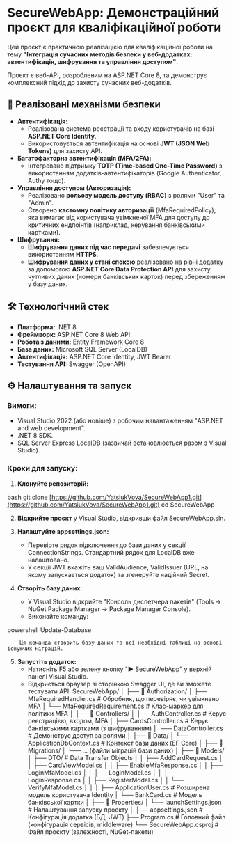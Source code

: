 # SecureWebApp: Демонстраційний проєкт для кваліфікаційної роботи

Цей проєкт є практичною реалізацією для кваліфікаційної роботи на тему **"Інтеграція сучасних методів безпеки у веб-додатках: автентифікація, шифрування та управління доступом"**.

Проєкт є веб-API, розробленим на ASP.NET Core 8, та демонструє комплексний підхід до захисту сучасних веб-додатків.

## 🚀 Реалізовані механізми безпеки

-   **Автентифікація:**
    -   Реалізована система реєстрації та входу користувачів на базі **ASP.NET Core Identity**.
    -   Використовується автентифікація на основі **JWT (JSON Web Tokens)** для захисту API.
-   **Багатофакторна автентифікація (MFA/2FA):**
    -   Інтегровано підтримку **TOTP (Time-based One-Time Password)** з використанням додатків-автентифікаторів (Google Authenticator, Authy тощо).
-   **Управління доступом (Авторизація):**
    -   Реалізовано **рольову модель доступу (RBAC)** з ролями "User" та "Admin".
    -   Створено **кастомну політику авторизації** (MfaRequiredPolicy), яка вимагає від користувача увімкненої MFA для доступу до критичних ендпоінтів (наприклад, керування банківськими картками).
-   **Шифрування:**
    -   **Шифрування даних під час передачі** забезпечується використанням **HTTPS**.
    -   **Шифрування даних у стані спокою** реалізовано на рівні додатку за допомогою **ASP.NET Core Data Protection API** для захисту чутливих даних (номери банківських карток) перед збереженням у базу даних.

## 🛠️ Технологічний стек

-   **Платформа:** .NET 8
-   **Фреймворк:** ASP.NET Core 8 Web API
-   **Робота з даними:** Entity Framework Core 8
-   **База даних:** Microsoft SQL Server (LocalDB)
-   **Автентифікація:** ASP.NET Core Identity, JWT Bearer
-   **Тестування API:** Swagger (OpenAPI)

## ⚙️ Налаштування та запуск

### Вимоги:

-   Visual Studio 2022 (або новіше) з робочим навантаженням "ASP.NET and web development".
-   .NET 8 SDK.
-   SQL Server Express LocalDB (зазвичай встановлюється разом з Visual Studio).

### Кроки для запуску:

1.  **Клонуйте репозиторій:**
    
bash
    git clone [https://github.com/YatsiukVova/SecureWebApp1.git](https://github.com/YatsiukVova/SecureWebApp1.git)
    cd SecureWebApp

2.  **Відкрийте проєкт** у Visual Studio, відкривши файл SecureWebApp.sln.

3.  **Налаштуйте appsettings.json:**
    -   Перевірте рядок підключення до бази даних у секції ConnectionStrings. Стандартний рядок для LocalDB вже налаштовано.
    -   У секції JWT вкажіть ваш ValidAudience, ValidIssuer (URL, на якому запускається додаток) та згенеруйте надійний Secret.

4.  **Створіть базу даних:**
    -   У Visual Studio відкрийте "Консоль диспетчера пакетів" (Tools -> NuGet Package Manager -> Package Manager Console).
    -   Виконайте команду:
        
powershell
        Update-Database

    -   Ця команда створить базу даних та всі необхідні таблиці на основі існуючих міграцій.

5.  **Запустіть додаток:**
    -   Натисніть F5 або зелену кнопку "▶ SecureWebApp" у верхній панелі Visual Studio.
    -   Відкриється браузер зі сторінкою Swagger UI, де ви зможете тестувати API.
SecureWebApp/
│
├── 📂 Authorization/
│   ├── MfaRequiredHandler.cs      # Обробник, що перевіряє, чи увімкнено MFA
│   └── MfaRequiredRequirement.cs  # Клас-маркер для політики MFA
│
├── 📂 Controllers/
│   ├── AuthController.cs          # Керує реєстрацією, входом, MFA
│   ├── CardsController.cs         # Керує банківськими картками (з шифруванням)
│   └── DataController.cs          # Демонструє доступ за ролями
│
├── 📂 Data/
│   └── ApplicationDbContext.cs    # Контекст бази даних (EF Core)
│
├── 📂 Migrations/
│   └── ... (файли міграцій бази даних)
│
├── 📂 Models/
│   ├── DTO/                     # Data Transfer Objects
│   │   ├── AddCardRequest.cs
│   │   ├── CardViewModel.cs
│   │   ├── EnableMfaResponse.cs
│   │   ├── LoginMfaModel.cs
│   │   ├── LoginModel.cs
│   │   ├── LoginResponse.cs
│   │   ├── RegisterModel.cs
│   │   └── VerifyMfaModel.cs
│   │
│   ├── ApplicationUser.cs       # Розширена модель користувача Identity
│   └── BankCard.cs              # Модель банківської картки
│
├── 📂 Properties/
│   └── launchSettings.json      # Налаштування запуску проєкту
│
├── appsettings.json               # Конфігурація додатка (БД, JWT)
├── Program.cs                     # Головний файл (конфігурація сервісів, middleware)
└── SecureWebApp.csproj            # Файл проєкту (залежності, NuGet-пакети)
